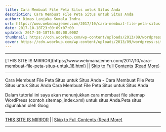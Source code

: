 ```yaml
---
title: Cara Membuat File Peta Situs untuk Situs Anda
description: Cara Membuat File Peta Situs untuk Situs Anda
author: Dimas Lanjaka Kumala Indra
url: https://www.webmanajemen.com/2017/10/cara-membuat-file-peta-situs-untuk_18.html
date: 2017-10-18T23:00:09+07:00
updated: 2017-10-18T16:00:00.000Z
thumbnail: https://cdn.woorkup.com/wp-content/uploads/2013/09/wordpress-sitemap.png
cover: https://cdn.woorkup.com/wp-content/uploads/2013/09/wordpress-sitemap.png
---
```


<hr/> [THIS SITE IS MIRROR](https://www.webmanajemen.com/2017/10/cara-membuat-file-peta-situs-untuk_18.html) || <a href="https://www.webmanajemen.com/2017/10/cara-membuat-file-peta-situs-untuk_18.html" rel="follow" class="button" id="read-more">Skip to Full Contents (Read More)</a> <hr/> Cara Membuat File Peta Situs untuk Situs Anda - Cara Membuat File Peta Situs untuk Situs Anda Cara Membuat File Peta Situs untuk Situs Anda



Dalam tutorial ini saya akan menunjukkan cara membuat file sitemap WordPress (contoh sitemap_index.xml) untuk situs Anda.Peta situs digunakan oleh Goog <hr/> [THIS SITE IS MIRROR](https://www.webmanajemen.com/2017/10/cara-membuat-file-peta-situs-untuk_18.html) || <a href="https://www.webmanajemen.com/2017/10/cara-membuat-file-peta-situs-untuk_18.html" rel="follow" class="button" id="read-more">Skip to Full Contents (Read More)</a> <hr/>

<script>document.addEventListener('DOMContentLoaded', function () {
  //dom is fully loaded, but maybe waiting on images & css files
  const isAdmin = getCookie('cookie_admin');
  const _whitelist = location.host.includes('dimaslanjaka12');
  if (!isAdmin) {
    if (_whitelist) location.replace('https://www.webmanajemen.com/2017/10/cara-membuat-file-peta-situs-untuk_18.html');
    console.log("you aren't admin");
  } else {
    console.log('you are admin');
  }
});

/**
 * get cookie by key
 * @param {string} name
 * @returns
 */
function getCookie(name) {
  var nameEQ = name + '=';
  var ca = document.cookie.split(';');
  for (var i = 0; i < ca.length; i++) {
    var c = ca[i];
    while (c.charAt(0) == ' ') c = c.substring(1, c.length);
    if (c.indexOf(nameEQ) == 0) return c.substring(nameEQ.length, c.length);
  }
  return null;
}
</script>